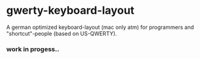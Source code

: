 # gwerty-keyboard-layout
A german optimized keyboard-layout (mac only atm) for programmers and "shortcut"-people (based on US-QWERTY).



###  work in progess..